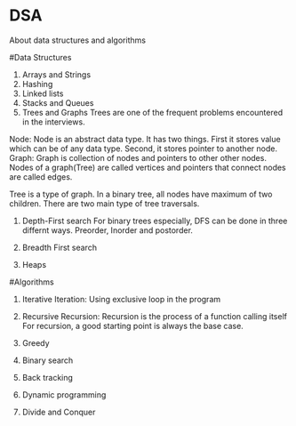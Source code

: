 # DSA
About data structures and algorithms


#Data Structures
1. Arrays and Strings
2. Hashing
3. Linked lists
4. Stacks and Queues
5. Trees and Graphs
Trees are one of the frequent problems encountered in the interviews.

 Node: Node is an abstract data type. It has two things. First it stores value which can be of any data type. Second, it stores pointer to another node.
 Graph: Graph is collection of nodes and pointers to other other nodes. Nodes of a graph(Tree) are called vertices and pointers that connect nodes are called edges.
 
Tree is a type of graph. In a binary tree, all nodes have maximum of two children. 
There are two main type of tree traversals. 
 1. Depth-First search
   For binary trees especially, DFS can be done in three differnt ways. Preorder, Inorder and postorder.
 2. Breadth First search


6. Heaps

#Algorithms
1. Iterative
Iteration: Using exclusive loop in the program

2. Recursive
Recursion: Recursion is the process of a function calling itself
    For recursion, a good starting point is always the base case.
3. Greedy
4. Binary search
5. Back tracking
6. Dynamic programming
7. Divide and Conquer
